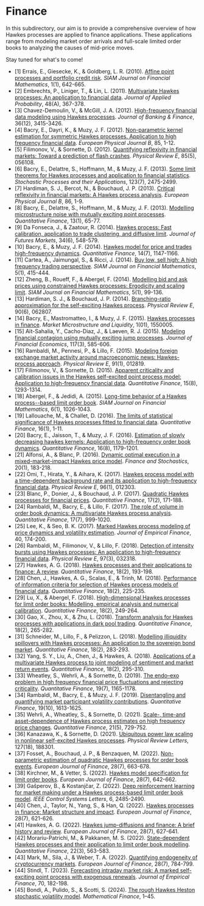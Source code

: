 # Finance

In this subdirectory, our aim is to provide a comprehensive overview of how Hawkes processes are applied to finance applications. These applications range from modeling market order arrivals and full-scale limited order books to analyzing the causes of mid-price moves.

Stay tuned for what's to come!

- [1] Errais, E., Giesecke, K., & Goldberg, L. R. (2010). [Affine point processes and portfolio credit risk](https://doi.org/10.1137/090771272). _SIAM Journal on Financial Mathematics_, 1(1), 642-665.
- [2] Embrechts, P., Liniger, T., & Lin, L. (2011). [Multivariate Hawkes processes: An application to financial data](https://doi.org/10.1239/jap/1318940477). _Journal of Applied Probability_, 48(A), 367-378.
- [3] Chavez-Demoulin, V., & McGill, J. A. (2012). [High-frequency financial data modeling using Hawkes processes](https://doi.org/10.1016/j.jbankfin.2012.08.011). _Journal of Banking & Finance_, 36(12), 3415-3426.
- [4] Bacry, E., Dayri, K., & Muzy, J. F. (2012). [Non-parametric kernel estimation for symmetric Hawkes processes. Application to high frequency financial data](https://doi.org/10.1140/epjb/e2012-21005-8). _European Physical Journal B_, 85, 1-12.
- [5] Filimonov, V., & Sornette, D. (2012). [Quantifying reflexivity in financial markets: Toward a prediction of flash crashes](https://doi.org/10.1103/PhysRevE.85.056108). _Physical Review E_, 85(5), 056108.
- [6] Bacry, E., Delattre, S., Hoffmann, M., & Muzy, J. F. (2013). [Some limit theorems for Hawkes processes and application to financial statistics](https://doi.org/10.1016/j.spa.2013.04.007). _Stochastic Processes and their Applications_, 123(7), 2475-2499.
- [7] Hardiman, S. J., Bercot, N., & Bouchaud, J. P. (2013). [Critical reflexivity in financial markets: A Hawkes process analysis](https://doi.org/10.1140/epjb/e2013-40107-3). _European Physical Journal B_, 86, 1-9.
- [8] Bacry, E., Delattre, S., Hoffmann, M., & Muzy, J. F. (2013). [Modelling microstructure noise with mutually exciting point processes](https://doi.org/10.1080/14697688.2011.647054). _Quantitative Finance_, 13(1), 65-77.
- [9] Da Fonseca, J., & Zaatour, R. (2014). [Hawkes process: Fast calibration, application to trade clustering, and diffusive limit](https://doi.org/10.1002/fut.21644). _Journal of Futures Markets_, 34(6), 548-579.
- [10] Bacry, E., & Muzy, J. F. (2014). [Hawkes model for price and trades high-frequency dynamics](https://doi.org/10.1080/14697688.2014.897000). _Quantitative Finance_, 14(7), 1147-1166.
- [11] Cartea, Á., Jaimungal, S., & Ricci, J. (2014). [Buy low, sell high: A high frequency trading perspective](https://doi.org/10.1137/130911196). _SIAM Journal on Financial Mathematics_, 5(1), 415-444.
- [12] Zheng, B., Roueff, F., & Abergel, F. (2014). [Modelling bid and ask prices using constrained Hawkes processes: Ergodicity and scaling limit](https://doi.org/10.1137/130912980). _SIAM Journal on Financial Mathematics_, 5(1), 99-136.
- [13] Hardiman, S. J., & Bouchaud, J. P. (2014). [Branching-ratio approximation for the self-exciting Hawkes process](https://doi.org/10.1103/PhysRevE.90.062807). _Physical Review E_, 90(6), 062807.
- [14] Bacry, E., Mastromatteo, I., & Muzy, J. F. (2015). [Hawkes processes in finance](https://doi.org/10.1142/S2382626615500057). _Market Microstructure and Liquidity_, 1(01), 1550005.
- [15] Aït-Sahalia, Y., Cacho-Diaz, J., & Laeven, R. J. (2015). [Modeling financial contagion using mutually exciting jump processes](https://doi.org/10.1016/j.jfineco.2015.03.002). _Journal of Financial Economics_, 117(3), 585-606.
- [16] Rambaldi, M., Pennesi, P., & Lillo, F. (2015). [Modeling foreign exchange market activity around macroeconomic news: Hawkes-process approach](https://doi.org/10.1103/PhysRevE.91.012819). _Physical Review E_, 91(1), 012819.
- [17] Filimonov, V., & Sornette, D. (2015). [Apparent criticality and calibration issues in the Hawkes self-excited point process model: Application to high-frequency financial data](https://doi.org/10.1080/14697688.2015.1032544). _Quantitative Finance_, 15(8), 1293-1314.
- [18] Abergel, F., & Jedidi, A. (2015). [Long-time behavior of a Hawkes process--based limit order book](https://doi.org/10.1137/15M1011469). _SIAM Journal on Financial Mathematics_, 6(1), 1026-1043.
- [19] Lallouache, M., & Challet, D. (2016). [The limits of statistical significance of Hawkes processes fitted to financial data](https://doi.org/10.1080/14697688.2015.1068442). _Quantitative Finance_, 16(1), 1-11.
- [20] Bacry, E., Jaisson, T., & Muzy, J. F. (2016). [Estimation of slowly decreasing hawkes kernels: Application to high-frequency order book dynamics](https://doi.org/10.1080/14697688.2015.1123287). _Quantitative Finance_, 16(8), 1179-1201.
- [21] Alfonsi, A., & Blanc, P. (2016). [Dynamic optimal execution in a mixed-market-impact Hawkes price model](https://doi.org/10.1007/s00780-015-0282-y). _Finance and Stochastics_, 20(1), 183-218.
- [22] Omi, T., Hirata, Y., & Aihara, K. (2017). [Hawkes process model with a time-dependent background rate and its application to high-frequency financial data](https://doi.org/10.1103/PhysRevE.96.012303). _Physical Review E_, 96(1), 012303.
- [23] Blanc, P., Donier, J., & Bouchaud, J. P. (2017). [Quadratic Hawkes processes for financial prices](https://doi.org/10.1080/14697688.2016.1193215). _Quantitative Finance_, 17(2), 171-188.
- [24] Rambaldi, M., Bacry, E., & Lillo, F. (2017). [The role of volume in order book dynamics: A multivariate Hawkes process analysis](https://doi.org/10.1080/14697688.2016.1260759). _Quantitative Finance_, 17(7), 999-1020.
- [25] Lee, K., & Seo, B. K. (2017). [Marked Hawkes process modeling of price dynamics and volatility estimation](https://doi.org/10.1016/j.jempfin.2016.08.004). _Journal of Empirical Finance_, 40, 174-200.
- [26] Rambaldi, M., Filimonov, V., & Lillo, F. (2018). [Detection of intensity bursts using Hawkes processes: An application to high-frequency financial data](https://doi.org/10.1103/PhysRevE.97.032318). _Physical Review E_, 97(3), 032318.
- [27] Hawkes, A. G. (2018). [Hawkes processes and their applications to finance: A review](https://doi.org/10.1080/14697688.2017.1403131). _Quantitative Finance_, 18(2), 193-198.
- [28] Chen, J., Hawkes, A. G., Scalas, E., & Trinh, M. (2018). [Performance of information criteria for selection of Hawkes process models of financial data](https://doi.org/10.1080/14697688.2017.1403140). _Quantitative Finance_, 18(2), 225-235.
- [29] Lu, X., & Abergel, F. (2018). [High-dimensional Hawkes processes for limit order books: Modelling, empirical analysis and numerical calibration](https://doi.org/10.1080/14697688.2017.1403142). _Quantitative Finance_, 18(2), 249-264.
- [30] Gao, X., Zhou, X., & Zhu, L. (2018). [Transform analysis for Hawkes processes with applications in dark pool trading](https://doi.org/10.1080/14697688.2017.1403151). _Quantitative Finance_, 18(2), 265-282.
- [31] Schneider, M., Lillo, F., & Pelizzon, L. (2018). [Modelling illiquidity spillovers with Hawkes processes: An application to the sovereign bond market](https://doi.org/10.1080/14697688.2017.1403155). _Quantitative Finance_, 18(2), 283-293.
- [32] Yang, S. Y., Liu, A., Chen, J., & Hawkes, A. (2018). [Applications of a multivariate Hawkes process to joint modeling of sentiment and market return events](https://doi.org/10.1080/14697688.2017.1403156). _Quantitative Finance_, 18(2), 295-310.
- [33] Wheatley, S., Wehrli, A., & Sornette, D. (2019). [The endo–exo problem in high frequency financial price fluctuations and rejecting criticality](https://doi.org/10.1080/14697688.2018.1550266). _Quantitative Finance_, 19(7), 1165-1178.
- [34] Rambaldi, M., Bacry, E., & Muzy, J. F. (2019). [Disentangling and quantifying market participant volatility contributions](https://doi.org/10.1080/14697688.2019.1591631). _Quantitative Finance_, 19(10), 1613-1625.
- [35] Wehrli, A., Wheatley, S., & Sornette, D. (2021). [Scale-, time-and asset-dependence of Hawkes process estimates on high frequency price changes](https://doi.org/10.1080/14697688.2020.1838602). _Quantitative Finance_, 21(5), 729-752.
- [36] Kanazawa, K., & Sornette, D. (2021). [Ubiquitous power law scaling in nonlinear self-excited Hawkes processes](https://doi.org/10.1103/PhysRevLett.127.188301). _Physical Review Letters_, 127(18), 188301.
- [37] Fosset, A., Bouchaud, J. P., & Benzaquen, M. (2022). [Non-parametric estimation of quadratic Hawkes processes for order book events](https://doi.org/10.1080/1351847X.2021.1917441). _European Journal of Finance_, 28(7), 663-678.
- [38] Kirchner, M., & Vetter, S. (2022). [Hawkes model specification for limit order books](https://doi.org/10.1080/1351847X.2020.1784974). _European Journal of Finance_, 28(7), 642-662.
- [39] Gašperov, B., & Kostanjčar, Z. (2022). [Deep reinforcement learning for market making under a Hawkes process-based limit order book model](https://doi.org/10.1109/LCSYS.2022.3166446). _IEEE Control Systems Letters_, 6, 2485-2490.
- [40] Chen, J., Taylor, N., Yang, S., & Han, Q. (2022). [Hawkes processes in finance: Market structure and impact](https://doi.org/10.1080/1351847X.2022.2060755). _European Journal of Finance_, 28(7), 621-626.
- [41] Hawkes, A. G. (2022). [Hawkes jump-diffusions and finance: A brief history and review](https://doi.org/10.1080/1351847X.2020.1755712). _European Journal of Finance_, 28(7), 627-641.
- [42] Morariu-Patrichi, M., & Pakkanen, M. S. (2022). [State-dependent Hawkes processes and their application to limit order book modelling](https://doi.org/10.1080/14697688.2021.1983199). _Quantitative Finance_, 22(3), 563-583.
- [43] Mark, M., Sila, J., & Weber, T. A. (2022). [Quantifying endogeneity of cryptocurrency markets](https://doi.org/10.1080/1351847X.2020.1791925). _European Journal of Finance_, 28(7), 784-799.
- [44] Stindl, T. (2023). [Forecasting intraday market risk: A marked self-exciting point process with exogenous renewals](https://doi.org/10.1016/j.jempfin.2022.12.005). _Journal of Empirical Finance_, 70, 182-198.
- [45] Bondi, A., Pulido, S., & Scotti, S. (2024). [The rough Hawkes Heston stochastic volatility model](https://doi.org/10.1111/mafi.12432). _Mathematical Finance_, 1–45.
